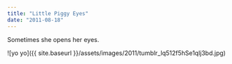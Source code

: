 ```yaml
---
title: "Little Piggy Eyes"
date: "2011-08-18"
---
```


Sometimes she opens her eyes.

![yo yo]({{ site.baseurl }}/assets/images/2011/tumblr_lq512f5hSe1qlj3bd.jpg)
